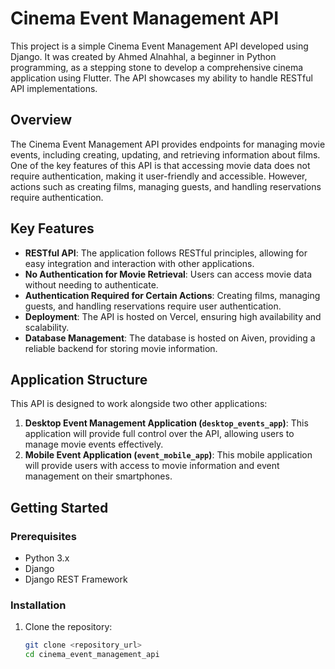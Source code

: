 # Cinema Event Management API

This project is a simple Cinema Event Management API developed using Django. It was created by Ahmed Alnahhal, a beginner in Python programming, as a stepping stone to develop a comprehensive cinema application using Flutter. The API showcases my ability to handle RESTful API implementations.

## Overview

The Cinema Event Management API provides endpoints for managing movie events, including creating, updating, and retrieving information about films. One of the key features of this API is that accessing movie data does not require authentication, making it user-friendly and accessible. However, actions such as creating films, managing guests, and handling reservations require authentication.

## Key Features

- **RESTful API**: The application follows RESTful principles, allowing for easy integration and interaction with other applications.
- **No Authentication for Movie Retrieval**: Users can access movie data without needing to authenticate.
- **Authentication Required for Certain Actions**: Creating films, managing guests, and handling reservations require user authentication.
- **Deployment**: The API is hosted on Vercel, ensuring high availability and scalability.
- **Database Management**: The database is hosted on Aiven, providing a reliable backend for storing movie information.

## Application Structure

This API is designed to work alongside two other applications:

1. **Desktop Event Management Application (`desktop_events_app`)**: This application will provide full control over the API, allowing users to manage movie events effectively.
2. **Mobile Event Application (`event_mobile_app`)**: This mobile application will provide users with access to movie information and event management on their smartphones.

## Getting Started

### Prerequisites

- Python 3.x
- Django
- Django REST Framework

### Installation

1. Clone the repository:

   ```bash
   git clone <repository_url>
   cd cinema_event_management_api

